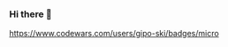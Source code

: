 ### Hi there 👋
<!--
[![gipo-ski GitHub stats](https://github-readme-stats.vercel.app/api?username=gipo-ski)](https://github.com/gipo-ski/github-readme-stats)
I'm curently working on...
-->
https://www.codewars.com/users/gipo-ski/badges/micro





<!--
**gipo-ski/gipo-ski** is a ✨ _special_ ✨ repository because its `README.md` (this file) appears on your GitHub profile.

Here are some ideas to get you started:

- 🔭 I’m currently working on ...
- 🌱 I’m currently learning ...
- 👯 I’m looking to collaborate on ...
- 🤔 I’m looking for help with ...
- 💬 Ask me about ...
- 📫 How to reach me: ...
- 😄 Pronouns: ...
- ⚡ Fun fact: ...
-->
<!--
[![gipo-ski GitHub stats](https://github-readme-stats.vercel.app/api?username=gipo-ski)](https://github.com/gipo-ski/github-readme-stats)
-->
